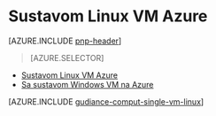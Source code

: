 <properties
   pageTitle="Pokretanje Linux VM | Referenca arhitektura | Microsoft Azure"
   description="Kako pokrenuti Linux VM Azure, plaćanje pažnju na skalabilnost, otpornost, mogućnost upravljanja i sigurnost."
   services=""
   documentationCenter="na"
   authors="MikeWasson"
   manager="roshar"
   editor=""
   tags=""/>

<tags
   ms.service="guidance"
   ms.devlang="na"
   ms.topic="article"
   ms.tgt_pltfrm="na"
   ms.workload="na"
   ms.date="10/20/2016"
   ms.author="mwasson"/>

# <a name="running-a-linux-vm-on-azure"></a>Sustavom Linux VM Azure

[AZURE.INCLUDE [pnp-header](../../includes/guidance-pnp-header-include.md)]

> [AZURE.SELECTOR]
- [Sustavom Linux VM Azure](guidance-compute-single-vm-linux.md)
- [Sa sustavom Windows VM na Azure](guidance-compute-single-vm.md)

[AZURE.INCLUDE [gudiance-comput-single-vm-linux](../../includes/guidance-compute-single-vm-linux.md)]

